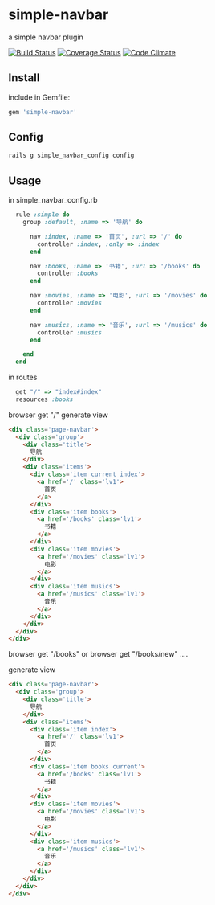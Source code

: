 simple-navbar
=============

a simple navbar plugin

[![Build Status](https://travis-ci.org/mindpin/simple-navbar.png?branch=master)](https://travis-ci.org/mindpin/simple-navbar)
[![Coverage Status](https://coveralls.io/repos/mindpin/simple-navbar/badge.png?branch=master)](https://coveralls.io/r/mindpin/simple-navbar)
[![Code Climate](https://codeclimate.com/github/mindpin/simple-navbar.png)](https://codeclimate.com/github/mindpin/simple-navbar)

## Install
include in Gemfile:

```bash
gem 'simple-navbar'
```

## Config

```bash
rails g simple_navbar_config config
```

## Usage

in simple_navbar_config.rb

```ruby
  rule :simple do
    group :default, :name => '导航' do

      nav :index, :name => '首页', :url => '/' do
        controller :index, :only => :index
      end

      nav :books, :name => '书籍', :url => '/books' do
        controller :books
      end

      nav :movies, :name => '电影', :url => '/movies' do
        controller :movies
      end

      nav :musics, :name => '音乐', :url => '/musics' do
        controller :musics
      end

    end
  end
```

in routes
```ruby
  get "/" => "index#index"
  resources :books
```

browser get "/"
generate view

```html
<div class='page-navbar'>
  <div class='group'>
    <div class='title'>
      导航
    </div>
    <div class='items'>
      <div class='item current index'>
        <a href='/' class='lv1'>
          首页
        </a>
      </div>
      <div class='item books'>
        <a href='/books' class='lv1'>
          书籍
        </a>
      </div>
      <div class='item movies'>
        <a href='/movies' class='lv1'>
          电影
        </a>
      </div>
      <div class='item musics'>
        <a href='/musics' class='lv1'>
          音乐
        </a>
      </div>
    </div>
  </div>
</div>
```


browser get "/books" or browser get "/books/new" ....

generate view

```html
<div class='page-navbar'>
  <div class='group'>
    <div class='title'>
      导航
    </div>
    <div class='items'>
      <div class='item index'>
        <a href='/' class='lv1'>
          首页
        </a>
      </div>
      <div class='item books current'>
        <a href='/books' class='lv1'>
          书籍
        </a>
      </div>
      <div class='item movies'>
        <a href='/movies' class='lv1'>
          电影
        </a>
      </div>
      <div class='item musics'>
        <a href='/musics' class='lv1'>
          音乐
        </a>
      </div>
    </div>
  </div>
</div>
```
